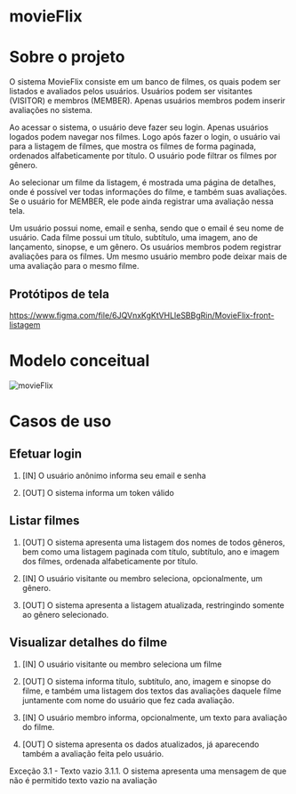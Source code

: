 # movieFlix

# Sobre o projeto
O sistema MovieFlix consiste em um banco de filmes, os quais podem ser listados e avaliados pelos usuários. Usuários podem ser 
visitantes (VISITOR) e membros (MEMBER). Apenas usuários membros podem inserir avaliações no sistema.

Ao acessar o sistema, o usuário deve fazer seu login. Apenas usuários logados podem navegar nos filmes. Logo após fazer o login,
o usuário vai para a listagem de filmes, que mostra os filmes de forma paginada, ordenados alfabeticamente por título. O usuário 
pode filtrar os filmes por gênero.

Ao selecionar um filme da listagem, é mostrada uma página de detalhes, onde é possível ver todas informações do filme, e também 
suas avaliações. Se o usuário for MEMBER, ele pode ainda registrar uma avaliação nessa tela.

Um usuário possui nome, email e senha, sendo que o email é seu nome de usuário. Cada filme possui um título, subtítulo, uma imagem, 
ano de lançamento, sinopse, e um gênero. Os usuários membros podem registrar avaliações para os filmes. Um mesmo usuário membro pode
deixar mais de uma avaliação para o mesmo filme.

## Protótipos de tela
https://www.figma.com/file/6JQVnxKgKtVHLleSBBgRin/MovieFlix-front-listagem

# Modelo conceitual

![movieFlix](https://github.com/rodrock95/movieFlix/assets/79290866/541c5a3b-1869-406d-b110-7304f1af4e9c)

# Casos de uso

## Efetuar login
1. [IN] O usuário anônimo informa seu email e senha

2. [OUT] O sistema informa um token válido

## Listar filmes
1. [OUT] O sistema apresenta uma listagem dos nomes de todos gêneros, bem como uma listagem paginada com título, subtítulo, ano e imagem dos filmes, ordenada alfabeticamente por título.

2. [IN] O usuário visitante ou membro seleciona, opcionalmente, um gênero.

3. [OUT] O sistema apresenta a listagem atualizada, restringindo somente ao gênero selecionado.

## Visualizar detalhes do filme
1. [IN] O usuário visitante ou membro seleciona um filme

2. [OUT] O sistema informa título, subtítulo, ano, imagem e sinopse do filme, e também uma listagem dos textos das avaliações daquele filme juntamente com nome do usuário que fez cada avaliação.

3. [IN] O usuário membro informa, opcionalmente, um texto para avaliação do filme.

4. [OUT] O sistema apresenta os dados atualizados, já aparecendo também a avaliação feita pelo usuário.

Exceção 3.1 - Texto vazio
3.1.1. O sistema apresenta uma mensagem de que não é permitido texto vazio na avaliação 





